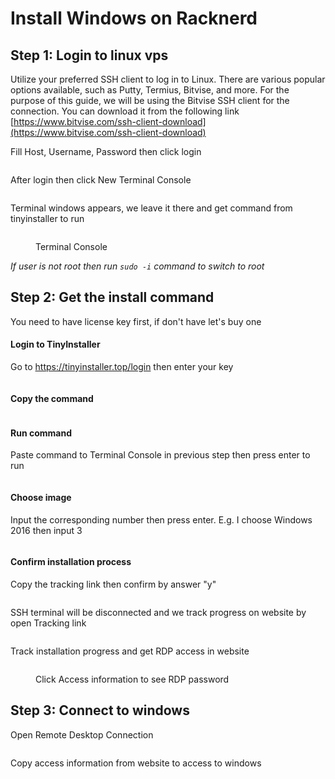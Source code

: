 # Install Windows on Racknerd

## Step 1: Login to linux vps

Utilize your preferred SSH client to log in to Linux. There are various popular options available, such as Putty, Termius, Bitvise, and more. For the purpose of this guide, we will be using the Bitvise SSH client for the connection. You can download it from the following link [https://www.bitvise.com/ssh-client-download](https://www.bitvise.com/ssh-client-download)



Fill Host, Username, Password then click login

<figure><img src="../.gitbook/assets/image (21).png" alt=""><figcaption></figcaption></figure>



After login then click New Terminal Console

<figure><img src="../.gitbook/assets/image (2) (1) (1) (1) (1) (1).png" alt=""><figcaption></figcaption></figure>

Terminal windows appears, we leave it there and get command from tinyinstaller to run

<figure><img src="../.gitbook/assets/image (29).png" alt=""><figcaption><p>Terminal Console</p></figcaption></figure>

_If user is not root then run `sudo -i` command to switch to root_



## Step 2: Get the install command

You need to have license key first, if don't have let's buy one

#### Login to TinyInstaller

Go to https://tinyinstaller.top/login then enter your key

<figure><img src="../.gitbook/assets/image (30).png" alt=""><figcaption></figcaption></figure>

#### Copy the command

<figure><img src="../.gitbook/assets/image (13).png" alt=""><figcaption></figcaption></figure>

#### Run command

Paste command to Terminal Console in previous step then press enter to run

<figure><img src="../.gitbook/assets/image (12).png" alt=""><figcaption></figcaption></figure>

#### Choose image

Input the corresponding number then press enter. E.g. I choose Windows 2016 then input 3

<figure><img src="../.gitbook/assets/image (22) (1).png" alt=""><figcaption></figcaption></figure>

#### Confirm installation process

Copy the tracking link then confirm by answer "y"

<figure><img src="../.gitbook/assets/image (11).png" alt=""><figcaption></figcaption></figure>

SSH terminal will be disconnected and we track progress on website by open Tracking link

<figure><img src="../.gitbook/assets/image (3).png" alt=""><figcaption></figcaption></figure>

Track installation progress and get RDP access in website

<figure><img src="../.gitbook/assets/image (15) (2) (1).png" alt=""><figcaption><p>Click Access information to see RDP password</p></figcaption></figure>

## Step 3: Connect to windows

Open Remote Desktop Connection

<figure><img src="../.gitbook/assets/image (31).png" alt=""><figcaption></figcaption></figure>

Copy access information from website to access to windows

<figure><img src="../.gitbook/assets/image (28).png" alt=""><figcaption></figcaption></figure>

